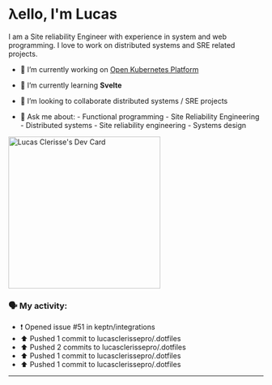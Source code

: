 # λello, I'm Lucas

I am a Site reliability Engineer with experience in system and web programming. I love to work on distributed systems and SRE related projects.

- 🔭 I’m currently working on [Open Kubernetes Platform](https://github.com/open-kubernetes-platform/okp)
- 🌱 I’m currently learning **Svelte**
- 👯 I’m looking to collaborate distributed systems / SRE projects

- 💬 Ask me about:
      - Functional programming
      - Site Reliability Engineering
      - Distributed systems
      - Site reliability engineering
      - Systems design

<a href="https://app.daily.dev/lucasclerissepr"><img src="https://api.daily.dev/devcards/325402480c4f457f961748160e6bf6eb.png?r=29p" width="300" alt="Lucas Clerisse's Dev Card"/></a>

### 🗣 My activity:

* ❗️ Opened issue #51 in keptn/integrations
* ⬆️ Pushed 1 commit to lucasclerissepro/.dotfiles
* ⬆️ Pushed 2 commits to lucasclerissepro/.dotfiles
* ⬆️ Pushed 1 commit to lucasclerissepro/.dotfiles
* ⬆️ Pushed 1 commit to lucasclerissepro/.dotfiles
---
